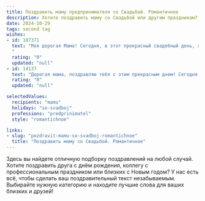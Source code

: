 ```yaml
---
title: Поздравить маму предпринимателя со Свадьбой. Романтичное
description: Хотите поздравить маму со Свадьбой или другим праздником? Наш ИИ создаст незабываемое поздравление, а вы обязательно выделитесь среди других.  
date: 2024-10-29
tags: second tag
wishes:
- id: 107371
  text: "Моя дорогая Мама! Сегодня, в этот прекрасный свадебный день, я хочу сказать тебе, как сильно я люблю и ценю тебя. Твоя сила духа, твой предпринимательский талант и нежная душа всегда были для меня примером. Пусть твоя семейная жизнь будет такой же яркой и успешной, как и твой бизнес. Желаю вам с папой безграничного счастья, любви и взаимопонимания, чтобы каждый день был наполнен радостью и теплом.  Счастья вам, мои дорогие!
  "
  rating: "0"
  updated: "null"
- id: 14137
  text: "Дорогая мама, поздравляю тебя с этим прекрасным днем! Сегодня, в день твоей свадьбы, я счастлив видеть тебя такой счастливой и влюбленной. Ты всегда была для меня примером силы, мудрости и любви, и я горжусь тем, что ты моя мама. Пусть этот день станет началом новой главы твоей жизни, наполненной романтикой, взаимопониманием и новыми достижениями в твоей предпринимательской деятельности. Пусть твоя любовь будет как твой бизнес – крепким, успешным и вечным. С любовью и теплыми пожеланиями, твой ребенок."
  rating: "0"
  updated: "null"

selectedValues:
  recipients: "mamu"
  holidays: "so-svadboj"
  professions: "predprinimatel"
  style: "romantichnoe"

links:
- slug: "pozdravit-mamu-so-svadboj-romantichnoe"
  title: "Поздравить маму со Свадьбой. Романтичное"
---
```


Здесь вы найдете отличную подборку поздравлений на любой случай.
Хотите поздравить друга с днём рождения, коллегу с профессиональным праздником или близких с Новым годом? У нас есть всё, чтобы сделать ваш поздравительный текст незабываемым. Выбирайте нужную категорию и находите лучшие слова для ваших близких и друзей!
